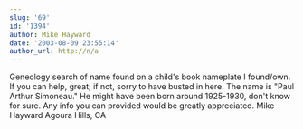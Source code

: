 ```yaml
---
slug: '69'
id: '1394'
author: Mike Hayward
date: '2003-08-09 23:55:14'
author_url: http://n/a
---
```

Geneology search of name found on a child's book nameplate I found/own. If you can help, great; if not, sorry to have busted in here.
The name is "Paul Arthur Simoneau." He might have been born around 1925-1930, don't know for sure.
Any info you can provided would be greatly appreciated.
Mike Hayward
Agoura Hills, CA
